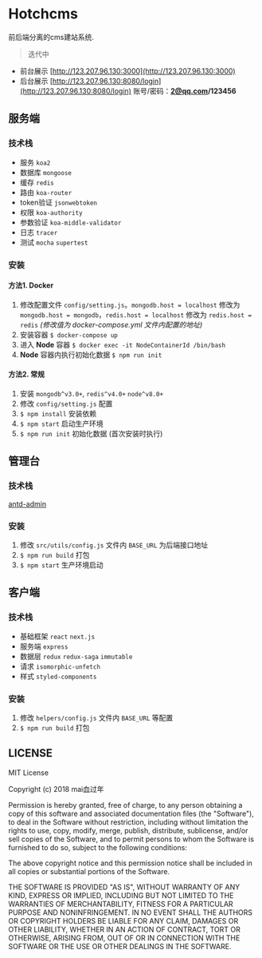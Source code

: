 # Hotchcms

前后端分离的cms建站系统.

> 迭代中

* 前台展示 [http://123.207.96.130:3000](http://123.207.96.130:3000)
* 后台展示 [http://123.207.96.130:8080/login](http://123.207.96.130:8080/login) 账号/密码：**2@qq.com/123456**

## 服务端

### 技术栈

* 服务 `koa2`
* 数据库 `mongoose`
* 缓存 `redis`
* 路由 `koa-router`
* token验证 `jsonwebtoken`
* 权限 `koa-authority`
* 参数验证 `koa-middle-validator`
* 日志 `tracer`
* 测试  `mocha` `supertest`

### 安装

#### 方法1. Docker

1. 修改配置文件 `config/setting.js`。`mongodb.host = localhost` 修改为 `mongodb.host = mongodb`，`redis.host = localhost` 修改为 `redis.host = redis` *(修改值为 docker-compose.yml 文件内配置的地址)*
2. 安装容器 `$ docker-compose up`
3. 进入 **Node** 容器 `$ docker exec -it NodeContainerId /bin/bash`
4. **Node** 容器内执行初始化数据 `$ npm run init`

#### 方法2. 常规

1. 安装 `mongodb^v3.0+`, `redis^v4.0+` `node^v8.0+`
2. 修改 `config/setting.js` 配置
3. `$ npm install` 安装依赖
4. `$ npm start` 启动生产环境
5. `$ npm run init` 初始化数据 (首次安装时执行)

## 管理台

### 技术栈

[antd-admin](https://github.com/zuiidea/antd-admin)

### 安装

1. 修改 `src/utils/config.js` 文件内 `BASE_URL` 为后端接口地址
2. `$ npm run build` 打包
3. `$ npm start` 生产环境启动

## 客户端

### 技术栈

* 基础框架 `react` `next.js`
* 服务端 `express`
* 数据层 `redux` `redux-saga` `immutable`
* 请求 `isomorphic-unfetch`
* 样式 `styled-components`

### 安装

1. 修改 `helpers/config.js` 文件内 `BASE_URL` 等配置
2. `$ npm run build` 打包

## LICENSE

MIT License

Copyright (c) 2018 mai血过年

Permission is hereby granted, free of charge, to any person obtaining a copy
of this software and associated documentation files (the "Software"), to deal
in the Software without restriction, including without limitation the rights
to use, copy, modify, merge, publish, distribute, sublicense, and/or sell
copies of the Software, and to permit persons to whom the Software is
furnished to do so, subject to the following conditions:

The above copyright notice and this permission notice shall be included in all
copies or substantial portions of the Software.

THE SOFTWARE IS PROVIDED "AS IS", WITHOUT WARRANTY OF ANY KIND, EXPRESS OR
IMPLIED, INCLUDING BUT NOT LIMITED TO THE WARRANTIES OF MERCHANTABILITY,
FITNESS FOR A PARTICULAR PURPOSE AND NONINFRINGEMENT. IN NO EVENT SHALL THE
AUTHORS OR COPYRIGHT HOLDERS BE LIABLE FOR ANY CLAIM, DAMAGES OR OTHER
LIABILITY, WHETHER IN AN ACTION OF CONTRACT, TORT OR OTHERWISE, ARISING FROM,
OUT OF OR IN CONNECTION WITH THE SOFTWARE OR THE USE OR OTHER DEALINGS IN THE
SOFTWARE.
